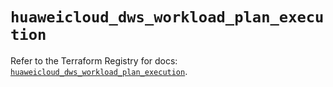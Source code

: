 # `huaweicloud_dws_workload_plan_execution`

Refer to the Terraform Registry for docs: [`huaweicloud_dws_workload_plan_execution`](https://registry.terraform.io/providers/huaweicloud/huaweicloud/1.71.1/docs/resources/dws_workload_plan_execution).
